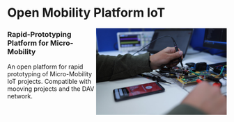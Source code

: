 # Open Mobility Platform IoT

<img src="./images/prototype-board.jpg" width="300" align="right" />

### Rapid-Prototyping Platform for Micro-Mobility
An open platform for rapid prototyping of Micro-Mobility IoT projects. Compatible with mooving projects and the DAV network.
